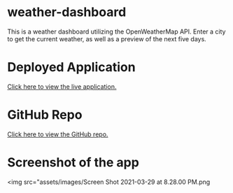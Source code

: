 # weather-dashboard
This is a weather dashboard utilizing the OpenWeatherMap API. Enter a city to get the current weather, as well as a preview of the next five days.

# Deployed Application
<a href="https://mknowlton89.github.io/weather-dashboard/">Click here to view the live application.</a>

# GitHub Repo
<a href="https://github.com/mknowlton89/weather-dashboard">Click here to view the GitHub repo.</a>

# Screenshot of the app
<img src="assets/images/Screen Shot 2021-03-29 at 8.28.00 PM.png
